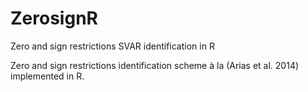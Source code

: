 # ZerosignR
Zero and sign restrictions SVAR identification in R

Zero and sign restrictions identification scheme à la (Arias et al. 2014) implemented in R.

